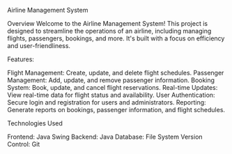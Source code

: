 Airline Management System

Overview
Welcome to the Airline Management System! This project is designed to streamline the operations of an airline, including managing flights, passengers, bookings, and more. It's built with a focus on efficiency and user-friendliness.

Features:

Flight Management: Create, update, and delete flight schedules.
Passenger Management: Add, update, and remove passenger information.
Booking System: Book, update, and cancel flight reservations.
Real-time Updates: View real-time data for flight status and availability.
User Authentication: Secure login and registration for users and administrators.
Reporting: Generate reports on bookings, passenger information, and flight schedules.

Technologies Used

Frontend: Java Swing
Backend: Java
Database: File System
Version Control: Git
